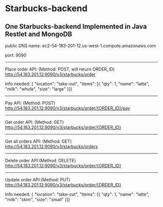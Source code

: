 # Starbucks-backend
One Starbucks-backend
Implemented in Java Restlet and MongoDB
---

public DNS name: ec2-54-183-201-12.us-west-1.compute.amazonaws.com

port: 9090

---

Place order API: (Method: POST, will return ORDER_ID)
http://54.183.201.12:9090/v3/starbucks/order

Info needed:
    { "location": "take-out",
      "items": [{
      "qty": 1,
      "name": "latte",
      "milk": "whole",
      "size": "large"
    }]}

---

Pay API: (Method: POST)
http://54.183.201.12:9090/v3/starbucks/order/{ORDER_ID}/pay

---

Get order API: (Method: GET)
http://54.183.201.12:9090/v3/starbucks/order/{ORDER_ID}

---

Get all orders API: (Method: GET)
http://54.183.201.12:9090/v3/starbucks/orders

---

Delete order API:(Method: DELETE)
http://54.183.201.12:9090/v3/starbucks/order/{ORDER_ID}

---

Update order API:(Method: PUT)
http://54.183.201.12:9090/v3/starbucks/order/{ORDER_ID}

Info needed:
    { "location": "take-out",
      "items": [{
      "qty": 1,
      "name": "latte",
      "milk": "skim",
      "size": "small"
    }]}
